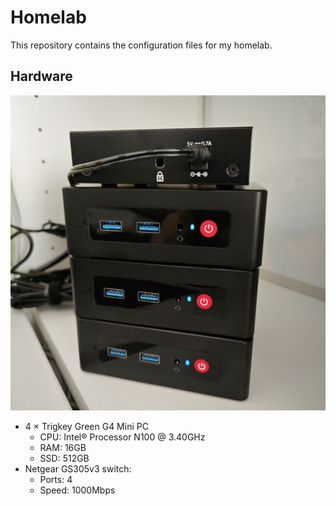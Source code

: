 # Homelab

This repository contains the configuration files for my homelab.

## Hardware
 ![Homelab Hardware](/doc/images/homelab.jpg)
- 4 × Trigkey Green G4 Mini PC
    - CPU: Intel® Processor N100 @ 3.40GHz
    - RAM: 16GB
    - SSD: 512GB
- Netgear GS305v3 switch:
    - Ports: 4
    - Speed: 1000Mbps
